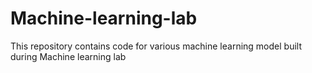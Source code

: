 # Machine-learning-lab
This repository contains code for various machine learning model built during Machine learning lab
